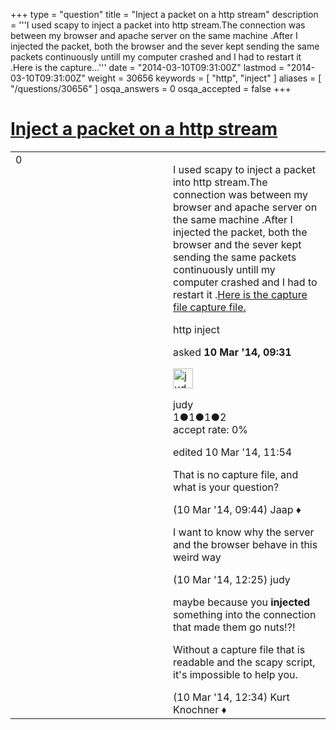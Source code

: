+++
type = "question"
title = "Inject a packet on a http stream"
description = '''I used scapy to inject a packet into http stream.The connection was between my browser and apache server on the same machine .After I injected the packet, both the browser and the sever kept sending the same packets continuously untill my computer crashed and I had to restart it .Here is the capture...'''
date = "2014-03-10T09:31:00Z"
lastmod = "2014-03-10T09:31:00Z"
weight = 30656
keywords = [ "http", "inject" ]
aliases = [ "/questions/30656" ]
osqa_answers = 0
osqa_accepted = false
+++

<div class="headNormal">

# [Inject a packet on a http stream](/questions/30656/inject-a-packet-on-a-http-stream)

</div>

<div id="main-body">

<div id="askform">

<table id="question-table" style="width:100%;"><colgroup><col style="width: 50%" /><col style="width: 50%" /></colgroup><tbody><tr class="odd"><td style="width: 30px; vertical-align: top"><div class="vote-buttons"><div id="post-30656-score" class="post-score" title="current number of votes">0</div><div id="favorite-count" class="favorite-count"></div></div></td><td><div id="item-right"><div class="question-body"><p>I used scapy to inject a packet into http stream.The connection was between my browser and apache server on the same machine .After I injected the packet, both the browser and the sever kept sending the same packets continuously untill my computer crashed and I had to restart it .<a href="http://www.4shared.com/file/8KPKlIEEce/HTTP.html">Here is the capture file capture file.</a></p></div><div id="question-tags" class="tags-container tags">http inject</div><div id="question-controls" class="post-controls"></div><div class="post-update-info-container"><div class="post-update-info post-update-info-user"><p>asked <strong>10 Mar '14, 09:31</strong></p><img src="https://secure.gravatar.com/avatar/509262c01720a8512e1fb644856ddeaf?s=32&amp;d=identicon&amp;r=g" class="gravatar" width="32" height="32" alt="judy&#39;s gravatar image" /><p>judy<br />
<span class="score" title="1 reputation points">1</span><span title="1 badges"><span class="badge1">●</span><span class="badgecount">1</span></span><span title="1 badges"><span class="silver">●</span><span class="badgecount">1</span></span><span title="2 badges"><span class="bronze">●</span><span class="badgecount">2</span></span><br />
<span class="accept_rate" title="Rate of the user&#39;s accepted answers">accept rate:</span> <span title="judy has no accepted answers">0%</span></p></div><div class="post-update-info post-update-info-edited"><p>edited 10 Mar '14, 11:54</p></div></div><div id="comments-container-30656" class="comments-container"><span id="30657"></span><div id="comment-30657" class="comment"><div id="post-30657-score" class="comment-score"></div><div class="comment-text"><p>That is no capture file, and what is your question?</p></div><div id="comment-30657-info" class="comment-info"><span class="comment-age">(10 Mar '14, 09:44)</span> Jaap ♦</div></div><span id="30661"></span><div id="comment-30661" class="comment"><div id="post-30661-score" class="comment-score"></div><div class="comment-text"><p>I want to know why the server and the browser behave in this weird way</p></div><div id="comment-30661-info" class="comment-info"><span class="comment-age">(10 Mar '14, 12:25)</span> judy</div></div><span id="30662"></span><div id="comment-30662" class="comment"><div id="post-30662-score" class="comment-score"></div><div class="comment-text"><p>maybe because you <strong>injected</strong> something into the connection that made them go nuts!?!</p><p>Without a capture file that is readable and the scapy script, it's impossible to help you.</p></div><div id="comment-30662-info" class="comment-info"><span class="comment-age">(10 Mar '14, 12:34)</span> Kurt Knochner ♦</div></div></div><div id="comment-tools-30656" class="comment-tools"></div><div class="clear"></div><div id="comment-30656-form-container" class="comment-form-container"></div><div class="clear"></div></div></td></tr></tbody></table>

</div>

</div>

